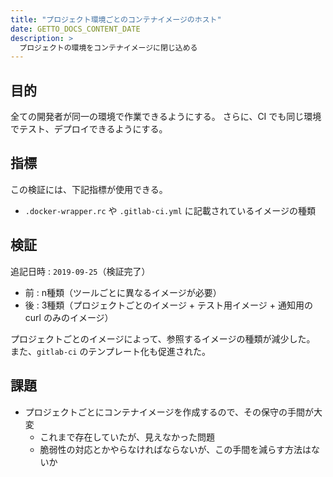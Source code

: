 ```yaml
---
title: "プロジェクト環境ごとのコンテナイメージのホスト"
date: GETTO_DOCS_CONTENT_DATE
description: >
  プロジェクトの環境をコンテナイメージに閉じ込める
---
```


## 目的

全ての開発者が同一の環境で作業できるようにする。
さらに、CI でも同じ環境でテスト、デプロイできるようにする。


## 指標

この検証には、下記指標が使用できる。

- `.docker-wrapper.rc` や `.gitlab-ci.yml` に記載されているイメージの種類


## 検証

追記日時 : `2019-09-25`（検証完了）

- 前 : n種類（ツールごとに異なるイメージが必要）
- 後 : 3種類（プロジェクトごとのイメージ + テスト用イメージ + 通知用の curl のみのイメージ）

プロジェクトごとのイメージによって、参照するイメージの種類が減少した。
また、`gitlab-ci` のテンプレート化も促進された。


## 課題

- プロジェクトごとにコンテナイメージを作成するので、その保守の手間が大変
  - これまで存在していたが、見えなかった問題
  - 脆弱性の対応とかやらなければならないが、この手間を減らす方法はないか
